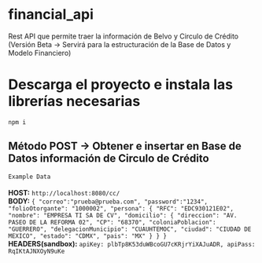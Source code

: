 # financial_api
Rest API que permite traer la información de Belvo y Circulo de Crédito (Versión Beta -> Servirá para la estructuración de la Base de Datos y Modelo Financiero) 


# Descarga el proyecto e instala las librerías necesarias
`npm i`

## Método POST -> Obtener e insertar en Base de Datos información de Circulo de Crédito 
`Example Data` <br><br>
<b>HOST:</b> `http://localhost:8080/cc/`
<br>
<b>BODY:</b> `{
        "correo":"prueba@prueba.com",
        "password":"1234",
        "folioOtorgante": "1000002",
        "persona": {
            "RFC": "EDC930121E02",
            "nombre": "EMPRESA TI SA DE CV",
            "domicilio": {
            "direccion": "AV. PASEO DE LA REFORMA 02",
            "CP": "68370",
            "coloniaPoblacion": "GUERRERO",
            "delegacionMunicipio": "CUAUHTEMOC",
            "ciudad": "CIUDAD DE MEXICO",
            "estado": "CDMX",
            "pais": "MX"
            }
        }
}`
<br>
<b>HEADERS(sandbox):</b> 
  `apiKey: plbTp8K53duWBcoGU7cKRjrYiXAJuADR,
  apiPass: RqIKtAJNXOyN9uKe`

